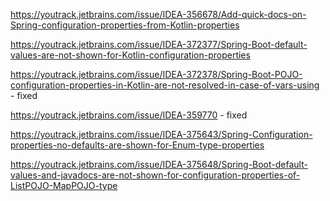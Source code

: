 https://youtrack.jetbrains.com/issue/IDEA-356678/Add-quick-docs-on-Spring-configuration-properties-from-Kotlin-properties

https://youtrack.jetbrains.com/issue/IDEA-372377/Spring-Boot-default-values-are-not-shown-for-Kotlin-configuration-properties

https://youtrack.jetbrains.com/issue/IDEA-372378/Spring-Boot-POJO-configuration-properties-in-Kotlin-are-not-resolved-in-case-of-vars-using - fixed

https://youtrack.jetbrains.com/issue/IDEA-359770 - fixed

https://youtrack.jetbrains.com/issue/IDEA-375643/Spring-Configuration-properties-no-defaults-are-shown-for-Enum-type-properties

https://youtrack.jetbrains.com/issue/IDEA-375648/Spring-Boot-default-values-and-javadocs-are-not-shown-for-configuration-properties-of-ListPOJO-MapPOJO-type